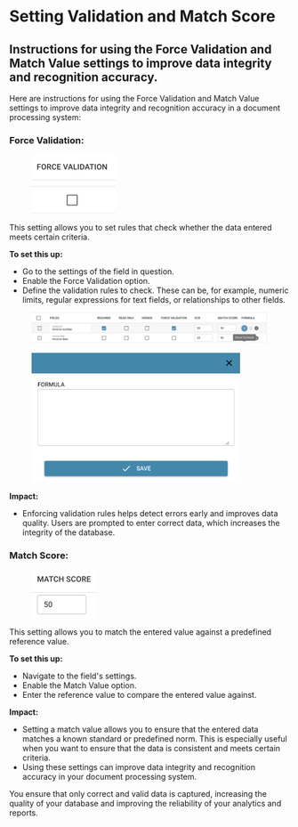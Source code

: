 # Setting Validation and Match Score

## Instructions for using the Force Validation and Match Value settings to improve data integrity and recognition accuracy.

Here are instructions for using the Force Validation and Match Value settings to improve data integrity and recognition accuracy in a document processing system:

### Force Validation:

<figure><img src="../../../../.gitbook/assets/image (118).png" alt="" width="151"><figcaption></figcaption></figure>

This setting allows you to set rules that check whether the data entered meets certain criteria.

**To set this up:**

* Go to the settings of the field in question.
* Enable the Force Validation option.
* Define the validation rules to check. These can be, for example, numeric limits, regular expressions for text fields, or relationships to other fields.

<figure><img src="../../../../.gitbook/assets/image (120).png" alt=""><figcaption></figcaption></figure>

<figure><img src="../../../../.gitbook/assets/image (119).png" alt="" width="375"><figcaption></figcaption></figure>

**Impact:**

* Enforcing validation rules helps detect errors early and improves data quality. Users are prompted to enter correct data, which increases the integrity of the database.



### Match Score:

<figure><img src="../../../../.gitbook/assets/image (121).png" alt="" width="116"><figcaption></figcaption></figure>

This setting allows you to match the entered value against a predefined reference value.

**To set this up:**

* Navigate to the field's settings.
* Enable the Match Value option.
* Enter the reference value to compare the entered value against.

**Impact:**

* Setting a match value allows you to ensure that the entered data matches a known standard or predefined norm. This is especially useful when you want to ensure that the data is consistent and meets certain criteria.
* Using these settings can improve data integrity and recognition accuracy in your document processing system.



You ensure that only correct and valid data is captured, increasing the quality of your database and improving the reliability of your analytics and reports.


